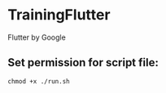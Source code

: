 # TrainingFlutter

Flutter by Google

## Set permission for script file: 
```
chmod +x ./run.sh 
```
